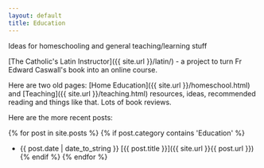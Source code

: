 ```yaml
---
layout: default
title: Education
---
```


Ideas for homeschooling and general teaching/learning stuff

[The Catholic's Latin Instructor]({{ site.url }}/latin/) - a project to turn Fr Edward Caswall's book into an online course.

Here are two old pages:
[Home Education]({{ site.url }}/homeschool.html) and [Teaching]({{ site.url }}/teaching.html) resources, ideas, recommended reading and things like that. Lots of book reviews.

Here are the more recent posts:

{% for post in site.posts %}
{% if post.category contains 'Education' %}
* {{ post.date | date_to_string }} [{{ post.title }}]({{ site.url }}{{ post.url }})
{% endif %}
{% endfor %}

